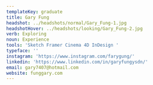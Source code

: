 ```yaml
---
templateKey: graduate
title: Gary Fung
headshot: ../headshots/normal/Gary_Fung-1.jpg
headshotHover: ../headshots/looking/Gary_Fung-2.jpg
verb: Exploring
noun: Experience
tools: 'Sketch Framer Cinema 4D InDesign '
typeface: ''
instagram: 'https://www.instagram.com/farygung/'
linkedin: 'https://www.linkedin.com/in/garyfungysdn/'
email: gary7407@hotmail.com
website: funggary.com
---
```


